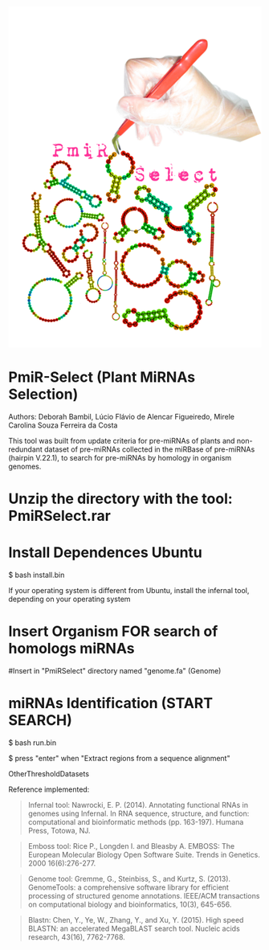  ![name-of-you-image](https://github.com/DeborahBambil/figs/blob/main/Fig1.png?raw=true)

# PmiR-Select (Plant MiRNAs Selection)
Authors: Deborah Bambil, Lúcio Flávio de Alencar Figueiredo, Mirele Carolina Souza Ferreira da Costa

This tool was built from update criteria for pre-miRNAs of plants and non-redundant dataset of pre-miRNAs collected in the miRBase of pre-miRNAs (hairpin V.22.1), to search for pre-miRNAs by homology in organism genomes.

# Unzip the directory with the tool: PmiRSelect.rar

# Install Dependences Ubuntu

$ bash install.bin

If your operating system is different from Ubuntu, install the infernal tool, depending on your operating system

# Insert Organism FOR search of homologs miRNAs

#Insert in "PmiRSelect" directory named "genome.fa" (Genome)

# miRNAs Identification (START SEARCH)

$ bash run.bin

$ press "enter" when "Extract regions from a sequence alignment"


OtherThresholdDatasets

Reference implemented:

> Infernal tool: Nawrocki, E. P. (2014). Annotating functional RNAs in genomes using Infernal. In RNA sequence, structure, and function: computational and bioinformatic methods (pp. 163-197). Humana Press, Totowa, NJ.

> Emboss tool: Rice P., Longden I. and Bleasby A. EMBOSS: The European Molecular Biology Open Software Suite. Trends in Genetics. 2000 16(6):276-277.

> Genome tool: Gremme, G., Steinbiss, S., and Kurtz, S. (2013). GenomeTools: a comprehensive software library for efficient processing of structured genome annotations. IEEE/ACM transactions on computational biology and bioinformatics, 10(3), 645-656.

> Blastn: Chen, Y., Ye, W., Zhang, Y., and Xu, Y. (2015). High speed BLASTN: an accelerated MegaBLAST search tool. Nucleic acids research, 43(16), 7762-7768.

